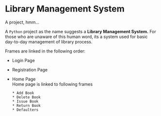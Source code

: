 # Library Management System

A project, hmm...

A `Python` project as the name suggests a **Library Management System.** For those who are unaware of this human word, its a system used for basic day-to-day management of library process.

Frames are linked in the following order: <br>

- Login Page <br>
- Registration Page <br>
- Home Page <br>
  Home page is linked to following frames

      * Add Book
      * Delete Book
      * Issue Book
      * Return Book
      * Defaulters
